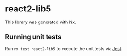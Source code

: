 # react2-lib5

This library was generated with [Nx](https://nx.dev).

## Running unit tests

Run `nx test react2-lib5` to execute the unit tests via [Jest](https://jestjs.io).
